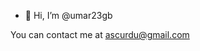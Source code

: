 - 👋 Hi, I’m @umar23gb

You can contact me at ascurdu@gmail.com

<!---
umar23gb/umar23gb is a ✨ special ✨ repository because its `README.md` (this file) appears on your GitHub profile.
You can click the Preview link to take a look at your changes.
--->
